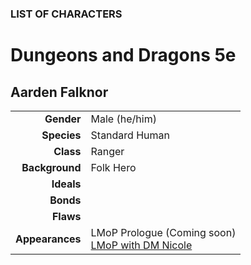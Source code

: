 
### LIST OF CHARACTERS

# Dungeons and Dragons 5e

## Aarden Falknor

|  |  |
| ---: | :--- |
| **Gender** | Male (he/him) |
| **Species** | Standard Human |
| **Class** | Ranger |
| **Background** | Folk Hero |
| **Ideals** | |
| **Bonds** | |
| **Flaws** | |
| **Appearances** | LMoP Prologue (Coming soon)<br />[LMoP with DM Nicole](/campaign/2021-lmop-with-dm-nicole) |
